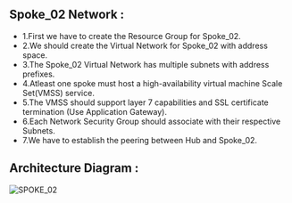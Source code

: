 ## Spoke_02 Network :
- 1.First we have to create the Resource Group for Spoke_02.
- 2.We should create the Virtual Network for Spoke_02 with address space.
- 3.The Spoke_02 Virtual Network has multiple subnets with address prefixes.
- 4.Atleast one spoke must host a high-availability virtual machine Scale Set(VMSS) service.
- 5.The VMSS should support layer 7 capabilities and SSL certificate termination (Use Application Gateway).
- 6.Each Network Security Group should associate with their respective Subnets.
- 7.We have to establish the peering between Hub and Spoke_02.

## Architecture Diagram :
![SPOKE_02](https://github.com/srinivasan2022/Project/assets/118502121/d77db564-7101-4009-a7ca-c757dc5183eb)